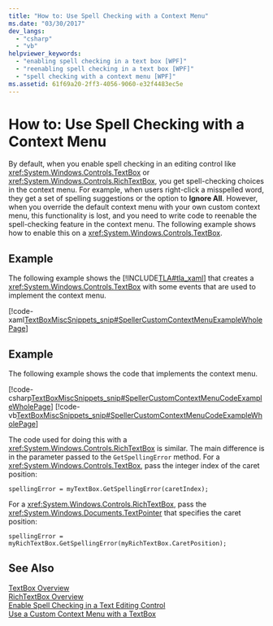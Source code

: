 ```yaml
---
title: "How to: Use Spell Checking with a Context Menu"
ms.date: "03/30/2017"
dev_langs: 
  - "csharp"
  - "vb"
helpviewer_keywords: 
  - "enabling spell checking in a text box [WPF]"
  - "reenabling spell checking in a text box [WPF]"
  - "spell checking with a context menu [WPF]"
ms.assetid: 61f69a20-2ff3-4056-9060-e32f4483ec5e
---
```

# How to: Use Spell Checking with a Context Menu
By default, when you enable spell checking in an editing control like <xref:System.Windows.Controls.TextBox> or <xref:System.Windows.Controls.RichTextBox>, you get spell-checking choices in the context menu. For example, when users right-click a misspelled word, they get a set of spelling suggestions or the option to **Ignore All**. However, when you override the default context menu with your own custom context menu, this functionality is lost, and you need to write code to reenable the spell-checking feature in the context menu. The following example shows how to enable this on a <xref:System.Windows.Controls.TextBox>.  
  
## Example  
 The following example shows the [!INCLUDE[TLA#tla_xaml](../../../../includes/tlasharptla-xaml-md.md)] that creates a <xref:System.Windows.Controls.TextBox> with some events that are used to implement the context menu.  
  
 [!code-xaml[TextBoxMiscSnippets_snip#SpellerCustomContextMenuExampleWholePage](../../../../samples/snippets/csharp/VS_Snippets_Wpf/TextBoxMiscSnippets_snip/csharp/speller_custom_context_menu.xaml#spellercustomcontextmenuexamplewholepage)]  
  
## Example  
 The following example shows the code that implements the context menu.  
  
 [!code-csharp[TextBoxMiscSnippets_snip#SpellerCustomContextMenuCodeExampleWholePage](../../../../samples/snippets/csharp/VS_Snippets_Wpf/TextBoxMiscSnippets_snip/csharp/speller_custom_context_menu.xaml.cs#spellercustomcontextmenucodeexamplewholepage)]
 [!code-vb[TextBoxMiscSnippets_snip#SpellerCustomContextMenuCodeExampleWholePage](../../../../samples/snippets/visualbasic/VS_Snippets_Wpf/TextBoxMiscSnippets_snip/visualbasic/speller_custom_context_menu.xaml.vb#spellercustomcontextmenucodeexamplewholepage)]  
  
 The code used for doing this with a <xref:System.Windows.Controls.RichTextBox> is similar. The main difference is in the parameter passed to the `GetSpellingError` method. For a <xref:System.Windows.Controls.TextBox>, pass the integer index of the caret position:  
  
 `spellingError = myTextBox.GetSpellingError(caretIndex);`  
  
 For a <xref:System.Windows.Controls.RichTextBox>, pass the <xref:System.Windows.Documents.TextPointer> that specifies the caret position:  
  
 `spellingError = myRichTextBox.GetSpellingError(myRichTextBox.CaretPosition);`  
  
## See Also  
 [TextBox Overview](../../../../docs/framework/wpf/controls/textbox-overview.md)  
 [RichTextBox Overview](../../../../docs/framework/wpf/controls/richtextbox-overview.md)  
 [Enable Spell Checking in a Text Editing Control](../../../../docs/framework/wpf/controls/how-to-enable-spell-checking-in-a-text-editing-control.md)  
 [Use a Custom Context Menu with a TextBox](../../../../docs/framework/wpf/controls/how-to-use-a-custom-context-menu-with-a-textbox.md)
